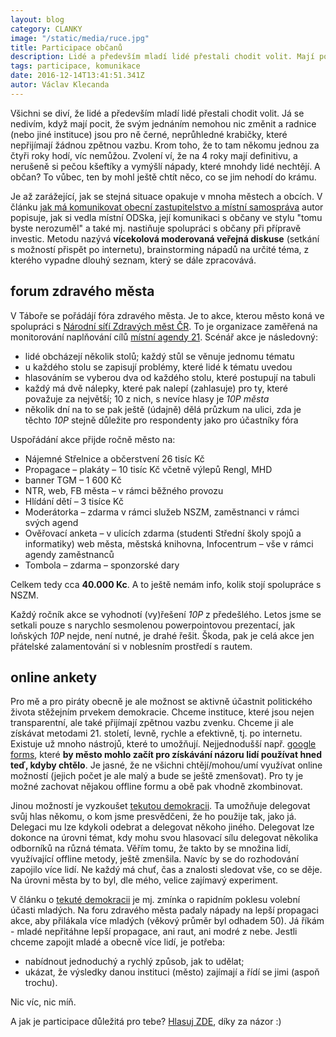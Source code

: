```yaml
---
layout: blog
category: CLANKY
image: "/static/media/ruce.jpg"
title: Participace občanů
description: Lidé a především mladí lidé přestali chodit volit. Mají pocit, že svým jednáním nemohou nic změnit a radnice jsou pro ně černé, neprůhledné krabičky co nepřijímají žádnou zpětnou vazbu.
tags: participace, komunikace
date: 2016-12-14T13:41:51.341Z
autor: Václav Klecanda
---
```


Všichni se diví, že lidé a především mladí lidé přestali chodit volit.
Já se nedivím, když mají pocit, že svým jednáním nemohou nic změnit a radnice (nebo jiné instituce) jsou pro ně černé, neprůhledné krabičky, které nepřijímají žádnou zpětnou vazbu.
Krom toho, že to tam někomu jednou za čtyři roky hodí, víc nemůžou.
Zvolení ví, že na 4 roky mají definitivu, a nerušeně si pečou kšeftíky a vymýšlí nápady, které mnohdy lidé nechtějí.
A občan? To vůbec, ten by mohl ještě chtít něco, co se jim nehodí do krámu.

Je až zarážející, jak se stejná situace opakuje v mnoha městech a obcích.
V článku [jak má komunikovat obecní zastupitelstvo a místní samospráva](https://www.marigold.cz/item/jak-ma-komunikovat-obecni-zastupitelstvo-a-mistni-samosprava-na-prikladu-brandysa-nad-labem) autor popisuje, jak si vedla místní ODSka, její komunikaci s občany ve stylu "tomu byste nerozuměl" a také mj. nastiňuje spolupráci s občany při přípravě investic.
Metodu nazývá __vícekolová moderovaná veřejná diskuse__ (setkání s možností přispět po internetu), brainstorming nápadů na určité téma, z kterého vypadne dlouhý seznam, který se dále zpracovává.

## forum zdravého města

V Táboře se pořádájí fóra zdravého města.
Je to akce, kterou město koná ve spolupráci s [Národní síťí Zdravých měst ČR](http://www.nszm.cz).
To je organizace zaměřená na monitorování naplňování cílů [místní agendy 21](http://www.ma21.cz).
Scénář akce je následovný:

- lidé obcházejí několik stolů; každý stůl se věnuje jednomu tématu
- u každého stolu se zapisují problémy, které lidé k tématu uvedou
- hlasováním se vyberou dva od každého stolu, které postupují na tabuli
- každý má dvě nálepky, které pak nalepí (zahlasuje) pro ty, které považuje za největší; 10 z nich, s nevíce hlasy je _10P města_
- několik dní na to se pak ještě (údajně) dělá průzkum na ulici, zda je těchto _10P_ stejně důležite pro respondenty jako pro účastníky fóra

<a name="costs">Uspořádání akce</a> přijde ročně město na:

- Nájemné Střelnice a občerstvení 26 tisíc Kč
- Propagace – plakáty – 10 tisíc Kč včetně výlepů Rengl, MHD
- banner TGM – 1 600 Kč
- NTR, web, FB města – v rámci běžného provozu
- Hlídání dětí – 3 tisíce Kč
- Moderátorka – zdarma v rámci služeb NSZM, zaměstnanci v rámci svých agend
- Ověřovací anketa – v ulicích zdarma (studenti Střední školy spojů a informatiky) web města, městská knihovna, Infocentrum – vše v rámci agendy zaměstnanců
- Tombola – zdarma – sponzorské dary

Celkem tedy cca __40.000 Kc__.
A to ještě nemám info, kolik stojí spolupráce s NSZM.

Každý ročník akce se vyhodnotí (vy)řešení _10P_ z předešlého.
Letos jsme se setkali pouze s narychlo sesmolenou powerpointovou prezentací, jak loňských _10P_ nejde, není nutné, je drahé řešit.
Škoda, pak je celá akce jen přátelské zalamentování si v noblesním prostředí s rautem.

## online ankety

Pro mě a pro piráty obecně je ale možnost se aktivně účastnit politického života stěžejním prvekem demokracie.
Chceme instituce, které jsou nejen transparentní, ale také přijímají zpětnou vazbu zvenku.
Chceme ji ale získávat metodami 21. století, levně, rychle a efektivně, tj. po internetu.
Existuje už mnoho nástrojů, které to umožňují.
Nejjednodušší např. [google forms](https://www.google.com/forms/about/), které __by město mohlo začít pro získávání názoru lidí používat hned teď, kdyby chtělo__.
Je jasné, že ne všichni chtějí/mohou/umí využívat online možností (jejich počet je ale malý a bude se ještě zmenšovat).
Pro ty je možné zachovat nějakou offline formu a obě pak vhodně zkombinovat.

Jinou možností je vyzkoušet [tekutou demokracii](http://www.piratskelisty.cz/clanek-1626-tekuta-demokracie-skutecna-demokracie-pro-21-stoleti).
Ta umožňuje delegovat svůj hlas někomu, o kom jsme presvědčeni, že ho použije tak, jako já.
Delegaci mu lze kdykoli odebrat a delegovat někoho jiného.
Delegovat lze dokonce na úrovni témat, kdy mohu svou hlasovací sílu delegovat několika odborníků na různá témata.
Věřím tomu, že takto by se množina lidí, využívající offline metody, ještě zmenšila.
Navíc by se do rozhodování zapojilo více lidí.
Ne každý má chuť, čas a znalosti sledovat vše, co se děje.
Na úrovni města by to byl, dle mého, velice zajímavý experiment.

V článku o [tekuté demokracii](http://www.piratskelisty.cz/clanek-1626-tekuta-demokracie-skutecna-demokracie-pro-21-stoleti) je mj. zmínka o rapidním poklesu volební účasti mladých.
Na foru zdravého města padaly nápady na lepší propagaci akce, aby přilákala více mladých (věkový průměr byl odhadem 50).
Já říkám - mladé nepřitáhne lepší propagace, ani raut, ani modré z nebe.
Jestli chceme zapojit mladé a obecně více lidí, je potřeba:

- nabídnout jednoduchý a rychlý způsob, jak to udělat;
- ukázat, že výsledky danou instituci (město) zajímají a řídí se jimi (aspoň trochu).

Nic víc, nic míň.

A jak je participace důležitá pro tebe? [Hlasuj ZDE](https://docs.google.com/forms/d/e/1FAIpQLSfvIZvSE1Gi2whlGysgl-R8KcZkJEsy1_Fx1glsZkht8DuYzg/viewform), díky za názor :)

